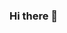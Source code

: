 ### Hi there 👋

<!--
**VartikaB/VartikaB** is a ✨ _special_ ✨ repository because its `README.md` (this file) appears on your GitHub profile.

Here are some ideas to get you started:

- 🔭 I’m currently working on ...javascript
- 🌱 I’m currently learning ...Everything
- 👯 I’m looking to collaborate on ...
- 🤔 I’m looking for help with ...
- 💬 Ask me about ...Anything
- 📫 How to reach me: ...https://www.linkedin.com/in/vartika-bhardwaj-562318206/
- 😄 Pronouns: ...She/Her
- ⚡ Fun fact: ...
-->

